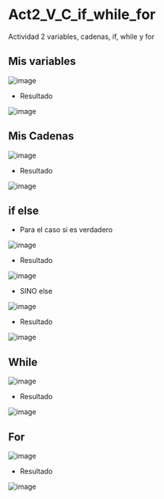 # Act2_V_C_if_while_for
Actividad 2 variables, cadenas, if, while y for

## Mis variables 
![image](https://github.com/user-attachments/assets/5ddd049b-0779-4866-9822-20dd54e792b4)
- Resultado
  
![image](https://github.com/user-attachments/assets/c5eeb9b4-5ef8-455f-8506-3758c7b241c3)

## Mis Cadenas
![image](https://github.com/user-attachments/assets/a97abca7-4250-4085-9518-e9a541441320)
- Resultado

![image](https://github.com/user-attachments/assets/5350d020-c444-4066-a86d-22516141337f)

## if else
- Para el caso si es verdadero
  
![image](https://github.com/user-attachments/assets/308ff3ea-63f2-4d45-9234-23561dcfbc21)

- Resultado

![image](https://github.com/user-attachments/assets/cbf5dbff-b4e1-4c1e-aa3d-fc2e7de7387d)

- SINO else

![image](https://github.com/user-attachments/assets/0cc425a3-5210-4f7b-bbd1-c2d55da9e7fe)

- Resultado

![image](https://github.com/user-attachments/assets/3fdc4b3b-0cb4-4470-85ff-2baf3d4efc67)

## While
![image](https://github.com/user-attachments/assets/dd399bb3-fa98-4d1c-9290-4ee6dcb17439)

- Resultado

![image](https://github.com/user-attachments/assets/b054b213-ffad-4f76-a1f5-1c0e01ec2a66)

## For
![image](https://github.com/user-attachments/assets/4486c5bc-0f11-4011-addd-73d36b8eaec9)

- Resultado

![image](https://github.com/user-attachments/assets/d1f24a6e-6656-451b-918d-39b0fcde6752)



